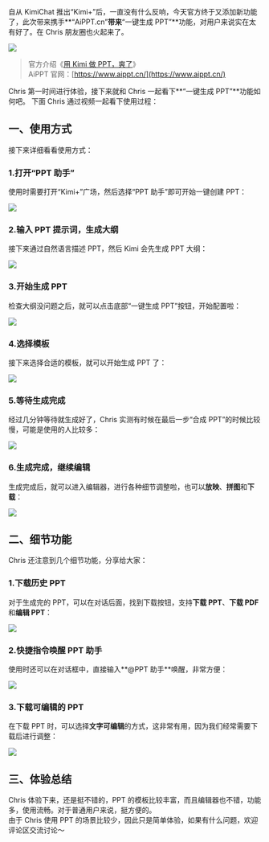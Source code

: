 自从 KimiChat 推出“Kimi+”后，一直没有什么反响，今天官方终于又添加新功能了，此次带来携手**“AiPPT.cn”**带来**“一键生成 PPT”**功能，对用户来说实在太有好了。在 Chris 朋友圈也火起来了。

![](https://cdn.nlark.com/yuque/0/2024/png/186051/1722338206473-f637859c-0042-463e-9ecf-5c211fee618e.png#averageHue=%23b4c9da&clientId=ud9709927-be9f-4&from=paste&height=188&id=u5b3269ed&originHeight=376&originWidth=1216&originalType=binary&ratio=2&rotation=0&showTitle=false&size=142827&status=done&style=none&taskId=uc0dd4af1-4544-4305-9634-c4d328009ae&title=&width=608)

> 官方介绍《[用 Kimi 做 PPT，爽了](https://mp.weixin.qq.com/s/nco2ZpYA50OgnhTetI-fFA)》  
> AiPPT 官网：[https://www.aippt.cn/](https://www.aippt.cn/)

Chris 第一时间进行体验，接下来就和 Chris 一起看下**“一键生成 PPT”**功能如何吧。
下面 Chris 通过视频一起看下使用过程：

## 一、使用方式

接下来详细看看使用方式：

### 1.打开“PPT 助手”

使用时需要打开“Kimi+”广场，然后选择“PPT 助手”即可开始一键创建 PPT：

![](https://cdn.nlark.com/yuque/0/2024/png/186051/1722337831801-958a18ef-f3eb-493b-9541-dfb8d282333c.png#averageHue=%23bddde5&clientId=ud9709927-be9f-4&from=paste&height=890&id=GjgKQ&originHeight=1780&originWidth=3024&originalType=binary&ratio=2&rotation=0&showTitle=false&size=1203671&status=done&style=none&taskId=uae7e2692-a11a-4456-b75d-04f3e1633ff&title=&width=1512)

### 2.输入 PPT 提示词，生成大纲

接下来通过自然语言描述 PPT，然后 Kimi 会先生成 PPT 大纲：

![](https://cdn.nlark.com/yuque/0/2024/png/186051/1722338466573-c5345258-59be-49b4-83e0-5c63fed0cc0e.png#averageHue=%23acdddb&clientId=ud9709927-be9f-4&from=paste&height=887&id=ue4acf20b&originHeight=1774&originWidth=3016&originalType=binary&ratio=2&rotation=0&showTitle=false&size=1156624&status=done&style=none&taskId=u8f0bea58-032f-4a42-a050-3cd142ebd5e&title=&width=1508)

### 3.开始生成 PPT

检查大纲没问题之后，就可以点击底部“一键生成 PPT”按钮，开始配置啦：

![](https://cdn.nlark.com/yuque/0/2024/png/186051/1722337725235-d5022035-5971-49de-8a12-2f48ba9cefae.png#averageHue=%23acddda&clientId=ud9709927-be9f-4&from=paste&height=888&id=NAr9w&originHeight=1776&originWidth=3020&originalType=binary&ratio=2&rotation=0&showTitle=false&size=749114&status=done&style=none&taskId=u3056c946-1960-4e30-845b-25af0c846d0&title=&width=1510)

### 4.选择模板

接下来选择合适的模板，就可以开始生成 PPT 了：

![](https://cdn.nlark.com/yuque/0/2024/png/186051/1722337710068-02aa4c64-eed1-406d-982c-693010adc8b5.png#averageHue=%23b2dbc5&clientId=ud9709927-be9f-4&from=paste&height=888&id=FXb60&originHeight=1776&originWidth=3018&originalType=binary&ratio=2&rotation=0&showTitle=false&size=1592553&status=done&style=none&taskId=u3f7813fc-9a7f-4c4c-aa30-1c09a48291f&title=&width=1509)

### 5.等待生成完成

经过几分钟等待就生成好了，Chris 实测有时候在最后一步“合成 PPT”的时候比较慢，可能是使用的人比较多：

![](https://cdn.nlark.com/yuque/0/2024/png/186051/1722337709536-d636da82-3e97-4544-85dc-c406208088ee.png#averageHue=%23e1d8b9&clientId=ud9709927-be9f-4&from=paste&height=892&id=OWHC7&originHeight=1784&originWidth=3024&originalType=binary&ratio=2&rotation=0&showTitle=false&size=1159113&status=done&style=none&taskId=u9bdb9250-47a0-483d-b6db-bf03cee03f2&title=&width=1512)

### 6.生成完成，继续编辑

生成完成后，就可以进入编辑器，进行各种细节调整啦，也可以**放映**、**拼图**和**下载**：

![](https://cdn.nlark.com/yuque/0/2024/png/186051/1722337709679-cf9c28d9-4369-4654-a4ff-994ccb9ca22c.png#averageHue=%2392a18c&clientId=ud9709927-be9f-4&from=paste&height=856&id=zWQSu&originHeight=1712&originWidth=3020&originalType=binary&ratio=2&rotation=0&showTitle=false&size=1253818&status=done&style=none&taskId=uefc91ef2-059e-47e4-8cf5-3493abe3141&title=&width=1510)

## 二、细节功能

Chris 还注意到几个细节功能，分享给大家：

### 1.下载历史 PPT

对于生成完的 PPT，可以在对话后面，找到下载按钮，支持**下载 PPT**、**下载 PDF**和**编辑 PPT**：

![](https://cdn.nlark.com/yuque/0/2024/png/186051/1722338895283-bcdfc8b1-2465-49ce-a68f-b3b2b0ea209f.png#averageHue=%23add9d9&clientId=ud9709927-be9f-4&from=paste&height=893&id=YZgP9&originHeight=1786&originWidth=3014&originalType=binary&ratio=2&rotation=0&showTitle=false&size=1020118&status=done&style=none&taskId=u1e643a2a-fe03-414c-8db7-657821acf25&title=&width=1507)

### 2.快捷指令唤醒 PPT 助手

使用时还可以在对话框中，直接输入**@PPT 助手**唤醒，非常方便：

![](https://cdn.nlark.com/yuque/0/2024/png/186051/1722339379699-bbed6253-08fe-4ea7-bfaa-950fcb6b5dc9.png#averageHue=%23ebf0f5&clientId=ud9709927-be9f-4&from=paste&height=884&id=u1b96d4b9&originHeight=1768&originWidth=3016&originalType=binary&ratio=2&rotation=0&showTitle=false&size=842529&status=done&style=none&taskId=ue2c017c8-16b1-4e51-8f40-d98b9bc13e2&title=&width=1508)

### 3.下载可编辑的 PPT

在下载 PPT 时，可以选择**文字可编辑**的方式，这非常有用，因为我们经常需要下载后进行调整：

![](https://cdn.nlark.com/yuque/0/2024/png/186051/1722337709113-d4439c60-5351-4bc8-8fd1-7bb9cc69da9d.png#averageHue=%239fd4c9&clientId=ud9709927-be9f-4&from=paste&height=474&id=oRuYS&originHeight=948&originWidth=1464&originalType=binary&ratio=2&rotation=0&showTitle=false&size=548220&status=done&style=none&taskId=u091242b3-e466-4b43-8bf1-7ea6df84203&title=&width=732)

## 三、体验总结

Chris 体验下来，还是挺不错的，PPT 的模板比较丰富，而且编辑器也不错，功能多，使用流畅。对于普通用户来说，挺方便的。  
由于 Chris 使用 PPT 的场景比较少，因此只是简单体验，如果有什么问题，欢迎评论区交流讨论～
